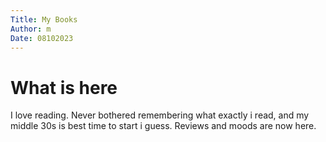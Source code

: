 ```yaml
---
Title: My Books
Author: m
Date: 08102023
---
```


# What is here

I love reading. Never bothered remembering what exactly i read, and my middle 30s is best time to start i guess. Reviews and moods are now here.
